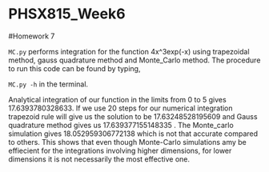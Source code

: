 # PHSX815_Week6



#Homework 7

`MC.py` performs integration for the function 4x^3exp(-x) using trapezoidal method, gauss quadrature method and Monte_Carlo method. The procedure to run this code can be found by typing,

`MC.py -h` in the terminal.


Analytical integration of our function in the limits from 0 to 5 gives 17.6393780328633. 
If we use 20 steps for our numerical integration trapezoid rule will give us the solution to be 17.63248528195609 and Gauss quadrature method gives us 17.639377155148335 . The Monte_carlo simulation gives 18.052959306772138 which is not that accurate compared to others. This shows that even though Monte-Carlo simulations amy be effiecient for the integrations involving higher dimensions, for lower dimensions it is not necessarily the most effective one.
